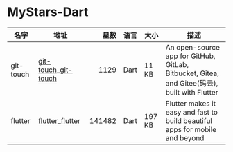 # MyStars-Dart
|  名字   |                              地址                               | 星数 |语言| 大小 |                                            描述                                            |
|---------|-----------------------------------------------------------------|-----:|----|------|--------------------------------------------------------------------------------------------|
|git-touch|[git-touch_git-touch](https://github.com/git-touch/git-touch.git)|  1129|Dart|11 KB |An open-source app for GitHub, GitLab, Bitbucket, Gitea, and Gitee(码云), built with Flutter|
|flutter  |[flutter_flutter](https://github.com/flutter/flutter.git)        |141482|Dart|197 KB|Flutter makes it easy and fast to build beautiful apps for mobile and beyond                |
